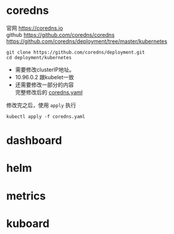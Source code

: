 # coredns
官网  https://coredns.io  
github  https://github.com/coredns/coredns  https://github.com/coredns/deployment/tree/master/kubernetes  

```
git clone https://github.com/coredns/deployment.git
cd deployment/kubernetes

```
- 需要修改clusterIP地址。  
- 10.96.0.2 跟kubelet一致  
- 还需要修改一部分的内容  
完整修改后的 [coredns.yaml](/manifests/example/coredns/coredns.yaml)  

修改完之后，使用 `apply` 执行
```
kubectl apply -f coredns.yaml
```
# dashboard

# helm

# metrics

# kuboard

